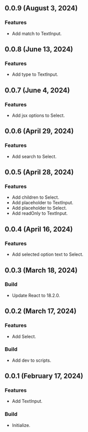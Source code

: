 ## 0.0.9 (August 3, 2024)

### Features

- Add match to TextInput.

## 0.0.8 (June 13, 2024)

### Features

- Add type to TextInput.

## 0.0.7 (June 4, 2024)

### Features

- Add jsx options to Select.

## 0.0.6 (April 29, 2024)

### Features

- Add search to Select.

## 0.0.5 (April 28, 2024)

### Features

- Add children to Select.
- Add placeholder to TextInput.
- Add placeholder to Select.
- Add readOnly to TextInput.

## 0.0.4 (April 16, 2024)

### Features

- Add selected option text to Select.

## 0.0.3 (March 18, 2024)

### Build

- Update React to 18.2.0.

## 0.0.2 (March 17, 2024)

### Features

- Add Select.

### Build

- Add dev to scripts.

## 0.0.1 (February 17, 2024)

### Features

- Add TextInput.

### Build

- Initialize.
